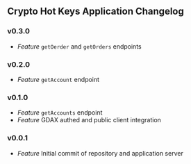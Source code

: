 ## Crypto Hot Keys Application Changelog

### v0.3.0
* *Feature* `getOerder` and `getOrders` endpoints

### v0.2.0
* *Feature* `getAccount` endpoint

### v0.1.0
* *Feature* `getAccounts` endpoint
* *Feature* GDAX authed and public client integration

### v0.0.1
* *Feature* Initial commit of repository and application server